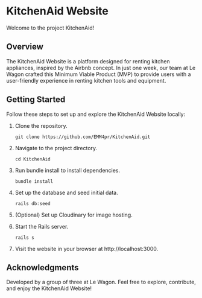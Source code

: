 # KitchenAid Website

Welcome to the project KitchenAid!

## Overview

The KitchenAid Website is a platform designed for renting kitchen appliances, inspired by the Airbnb concept. In just one week, our team at Le Wagon crafted this Minimum Viable Product (MVP) to provide users with a user-friendly experience in renting kitchen tools and equipment.

## Getting Started

Follow these steps to set up and explore the KitchenAid Website locally:

1. Clone the repository.

   `git clone https://github.com/EMM4pr/KitchenAid.git`

3. Navigate to the project directory.

   `cd KitchenAid`

4. Run bundle install to install dependencies.

   `bundle install`

5. Set up the database and seed initial data.

   `rails db:seed`

6. (Optional) Set up Cloudinary for image hosting.

7. Start the Rails server.
 
   `rails s`

8. Visit the website in your browser at http://localhost:3000.

## Acknowledgments
Developed by a group of three at Le Wagon.
Feel free to explore, contribute, and enjoy the KitchenAid Website!
